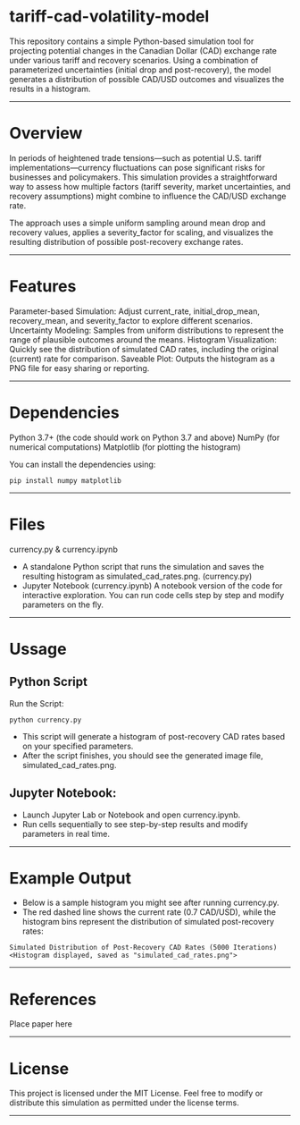 # tariff-cad-volatility-model
This repository contains a simple Python-based simulation tool for projecting potential changes in the Canadian Dollar (CAD) exchange rate under various tariff and recovery scenarios. Using a combination of parameterized uncertainties (initial drop and post-recovery), the model generates a distribution of possible CAD/USD outcomes and visualizes the results in a histogram.

---

# Overview
In periods of heightened trade tensions—such as potential U.S. tariff implementations—currency fluctuations can pose significant risks for businesses and policymakers. This simulation provides a straightforward way to assess how multiple factors (tariff severity, market uncertainties, and recovery assumptions) might combine to influence the CAD/USD exchange rate.

The approach uses a simple uniform sampling around mean drop and recovery values, applies a severity_factor for scaling, and visualizes the resulting distribution of possible post-recovery exchange rates.

---

# Features
Parameter-based Simulation: Adjust current_rate, initial_drop_mean, recovery_mean, and severity_factor to explore different scenarios.
Uncertainty Modeling: Samples from uniform distributions to represent the range of plausible outcomes around the means.
Histogram Visualization: Quickly see the distribution of simulated CAD rates, including the original (current) rate for comparison.
Saveable Plot: Outputs the histogram as a PNG file for easy sharing or reporting.

--- 

# Dependencies
Python 3.7+ (the code should work on Python 3.7 and above)
NumPy (for numerical computations)
Matplotlib (for plotting the histogram)

You can install the dependencies using:

```
pip install numpy matplotlib
```

---

# Files
currency.py & currency.ipynb
- A standalone Python script that runs the simulation and saves the resulting histogram as simulated_cad_rates.png. (currency.py)
- Jupyter Notebook (currency.ipynb)
A notebook version of the code for interactive exploration. You can run code cells step by step and modify parameters on the fly.

---

# Ussage 

## Python Script 
Run the Script:

``` 
python currency.py
``` 

- This script will generate a histogram of post-recovery CAD rates based on your specified parameters.
- After the script finishes, you should see the generated image file, simulated_cad_rates.png.

## Jupyter Notebook:

- Launch Jupyter Lab or Notebook and open currency.ipynb.
- Run cells sequentially to see step-by-step results and modify parameters in real time.

---

# Example Output

- Below is a sample histogram you might see after running currency.py.
- The red dashed line shows the current rate (0.7 CAD/USD), while the histogram bins represent the distribution of simulated post-recovery rates:

``` 
Simulated Distribution of Post-Recovery CAD Rates (5000 Iterations)
<Histogram displayed, saved as "simulated_cad_rates.png">
```

---
# References

Place paper here 

---

# License

This project is licensed under the MIT License. Feel free to modify or distribute this simulation as permitted under the license terms.

---

